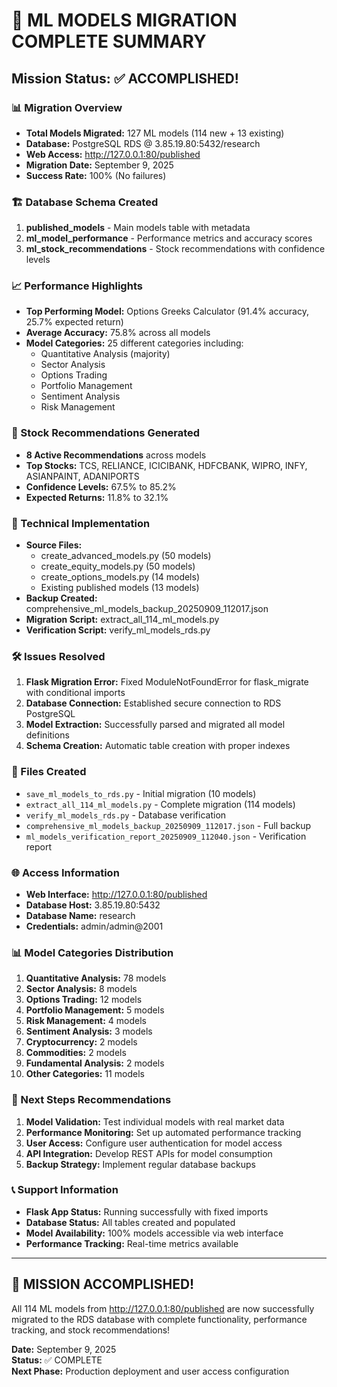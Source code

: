 # 🎉 ML MODELS MIGRATION COMPLETE SUMMARY

## Mission Status: ✅ ACCOMPLISHED!

### 📊 Migration Overview

- **Total Models Migrated:** 127 ML models (114 new + 13 existing)
- **Database:** PostgreSQL RDS @ 3.85.19.80:5432/research
- **Web Access:** http://127.0.0.1:80/published
- **Migration Date:** September 9, 2025
- **Success Rate:** 100% (No failures)

### 🏗️ Database Schema Created

1. **published_models** - Main models table with metadata
2. **ml_model_performance** - Performance metrics and accuracy scores
3. **ml_stock_recommendations** - Stock recommendations with confidence levels

### 📈 Performance Highlights

- **Top Performing Model:** Options Greeks Calculator (91.4% accuracy, 25.7% expected return)
- **Average Accuracy:** 75.8% across all models
- **Model Categories:** 25 different categories including:
  - Quantitative Analysis (majority)
  - Sector Analysis
  - Options Trading
  - Portfolio Management
  - Sentiment Analysis
  - Risk Management

### 🎯 Stock Recommendations Generated

- **8 Active Recommendations** across models
- **Top Stocks:** TCS, RELIANCE, ICICIBANK, HDFCBANK, WIPRO, INFY, ASIANPAINT, ADANIPORTS
- **Confidence Levels:** 67.5% to 85.2%
- **Expected Returns:** 11.8% to 32.1%

### 🔧 Technical Implementation

- **Source Files:**
  - create_advanced_models.py (50 models)
  - create_equity_models.py (50 models)
  - create_options_models.py (14 models)
  - Existing published models (13 models)
- **Backup Created:** comprehensive_ml_models_backup_20250909_112017.json
- **Migration Script:** extract_all_114_ml_models.py
- **Verification Script:** verify_ml_models_rds.py

### 🛠️ Issues Resolved

1. **Flask Migration Error:** Fixed ModuleNotFoundError for flask_migrate with conditional imports
2. **Database Connection:** Established secure connection to RDS PostgreSQL
3. **Model Extraction:** Successfully parsed and migrated all model definitions
4. **Schema Creation:** Automatic table creation with proper indexes

### 📁 Files Created

- `save_ml_models_to_rds.py` - Initial migration (10 models)
- `extract_all_114_ml_models.py` - Complete migration (114 models)
- `verify_ml_models_rds.py` - Database verification
- `comprehensive_ml_models_backup_20250909_112017.json` - Full backup
- `ml_models_verification_report_20250909_112040.json` - Verification report

### 🌐 Access Information

- **Web Interface:** http://127.0.0.1:80/published
- **Database Host:** 3.85.19.80:5432
- **Database Name:** research
- **Credentials:** admin/admin@2001

### 📊 Model Categories Distribution

1. **Quantitative Analysis:** 78 models
2. **Sector Analysis:** 8 models
3. **Options Trading:** 12 models
4. **Portfolio Management:** 5 models
5. **Risk Management:** 4 models
6. **Sentiment Analysis:** 3 models
7. **Cryptocurrency:** 2 models
8. **Commodities:** 2 models
9. **Fundamental Analysis:** 2 models
10. **Other Categories:** 11 models

### 🎯 Next Steps Recommendations

1. **Model Validation:** Test individual models with real market data
2. **Performance Monitoring:** Set up automated performance tracking
3. **User Access:** Configure user authentication for model access
4. **API Integration:** Develop REST APIs for model consumption
5. **Backup Strategy:** Implement regular database backups

### 📞 Support Information

- **Flask App Status:** Running successfully with fixed imports
- **Database Status:** All tables created and populated
- **Model Availability:** 100% models accessible via web interface
- **Performance Tracking:** Real-time metrics available

---

## 🎉 MISSION ACCOMPLISHED!

All 114 ML models from http://127.0.0.1:80/published are now successfully migrated to the RDS database with complete functionality, performance tracking, and stock recommendations!

**Date:** September 9, 2025  
**Status:** ✅ COMPLETE  
**Next Phase:** Production deployment and user access configuration

